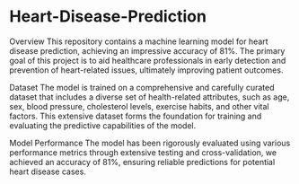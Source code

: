 # Heart-Disease-Prediction

Overview
This repository contains a machine learning model for heart disease prediction, achieving an impressive accuracy of 81%. The primary goal of this project is to aid healthcare professionals in early detection and prevention of heart-related issues, ultimately improving patient outcomes.

Dataset
The model is trained on a comprehensive and carefully curated dataset that includes a diverse set of health-related attributes, such as age, sex, blood pressure, cholesterol levels, exercise habits, and other vital factors. This extensive dataset forms the foundation for training and evaluating the predictive capabilities of the model.

Model Performance
The model has been rigorously evaluated using various performance metrics through extensive testing and cross-validation, we achieved an accuracy of 81%, ensuring reliable predictions for potential heart disease cases.

